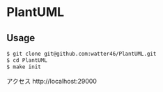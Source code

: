 # PlantUML

## Usage

```bash
$ git clone git@github.com:watter46/PlantUML.git
$ cd PlantUML
$ make init
```

アクセス
http://localhost:29000
